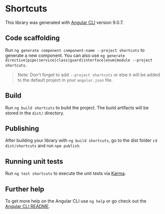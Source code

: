 # Shortcuts

This library was generated with [Angular CLI](https://github.com/angular/angular-cli) version 9.0.7.

## Code scaffolding

Run `ng generate component component-name --project shortcuts` to generate a new component. You can also use `ng generate directive|pipe|service|class|guard|interface|enum|module --project shortcuts`.
> Note: Don't forget to add `--project shortcuts` or else it will be added to the default project in your `angular.json` file. 

## Build

Run `ng build shortcuts` to build the project. The build artifacts will be stored in the `dist/` directory.

## Publishing

After building your library with `ng build shortcuts`, go to the dist folder `cd dist/shortcuts` and run `npm publish`.

## Running unit tests

Run `ng test shortcuts` to execute the unit tests via [Karma](https://karma-runner.github.io).

## Further help

To get more help on the Angular CLI use `ng help` or go check out the [Angular CLI README](https://github.com/angular/angular-cli/blob/master/README.md).

